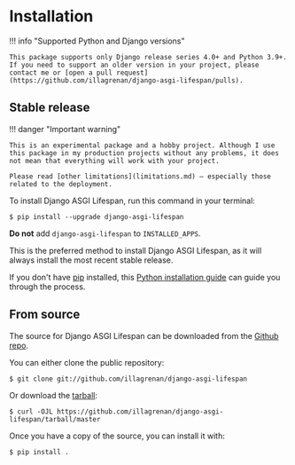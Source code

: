 # Installation

!!! info "Supported Python and Django versions"

    This package supports only Django release series 4.0+ and Python 3.9+. If you need to support an older version in your project, please contact me or [open a pull request](https://github.com/illagrenan/django-asgi-lifespan/pulls).

## Stable release

!!! danger "Important warning"

    This is an experimental package and a hobby project. Although I use this package in my production projects without any problems, it does not mean that everything will work with your project.

    Please read [other limitations](limitations.md) – especially those related to the deployment.


To install Django ASGI Lifespan, run this command in your
terminal:

``` console
$ pip install --upgrade django-asgi-lifespan
```

**Do not** add `django-asgi-lifespan` to `INSTALLED_APPS`.

This is the preferred method to install Django ASGI Lifespan, as it will always install the most recent stable release.

If you don't have [pip][] installed, this [Python installation guide][]
can guide you through the process.

## From source

The source for Django ASGI Lifespan can be downloaded from
the [Github repo][].

You can either clone the public repository:

``` console
$ git clone git://github.com/illagrenan/django-asgi-lifespan
```

Or download the [tarball][]:

``` console
$ curl -OJL https://github.com/illagrenan/django-asgi-lifespan/tarball/master
```

Once you have a copy of the source, you can install it with:

``` console
$ pip install .
```

  [pip]: https://pip.pypa.io
  [Python installation guide]: http://docs.python-guide.org/en/latest/starting/installation/
  [Github repo]: https://github.com/illagrenan/django-asgi-lifespan
  [tarball]: https://github.com/illagrenan/django-asgi-lifespan/tarball/master
